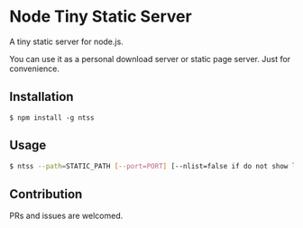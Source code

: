# Node Tiny Static Server

A tiny static server for node.js.

You can use it as a personal download server or static page server. Just for convenience.

## Installation

```shell
$ npm install -g ntss
```

## Usage

```sh
$ ntss --path=STATIC_PATH [--port=PORT] [--nlist=false if do not show list] [--default=index.html|index.htm|...]
```

## Contribution

PRs and issues are welcomed.
